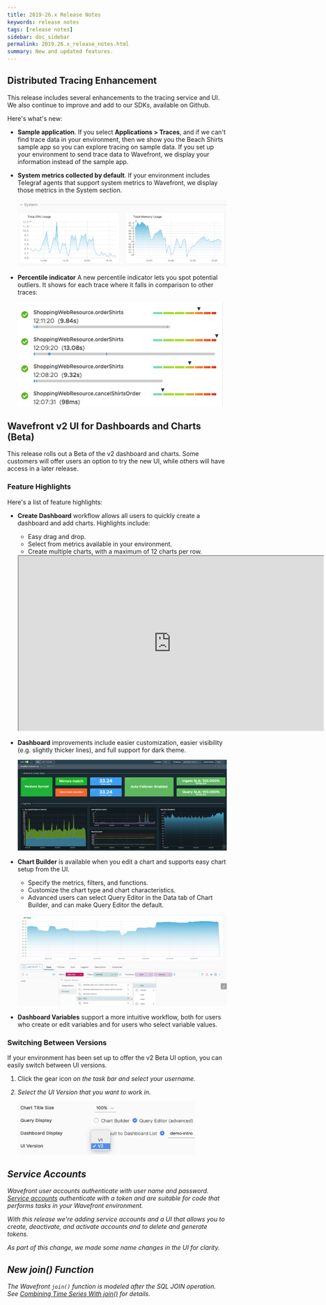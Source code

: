 ```yaml
---
title: 2019-26.x Release Notes
keywords: release notes
tags: [release notes]
sidebar: doc_sidebar
permalink: 2019.26.x_release_notes.html
summary: New and updated features.
---
```


## Distributed Tracing Enhancement

This release includes several enhancements to the tracing service and UI. We also continue to improve and add to our SDKs, available on Github.

Here's what's new:
* **Sample application**. If you select **Applications > Traces**, and if we can't find trace data in your environment, then we show you the Beach Shirts sample app so you can explore tracing on sample data. If you set up your environment to send trace data to Wavefront, we display your information instead of the sample app.
* **System metrics collected by default**. If your environment includes Telegraf agents that support system metrics to Wavefront, we display those metrics in the System section.

  ![tracing system metrics](images/tracing_telegraf.png)
* **Percentile indicator** A new percentile indicator lets you spot potential outliers. It shows for each trace where it falls in comparison to other traces:

   ![tracing outliers](images/tracing_outliers.png)

## Wavefront v2 UI for Dashboards and Charts (Beta)

This release rolls out a Beta of the v2 dashboard and charts. Some customers will offer users an option to try the new UI, while others will have access in a later release.

### Feature Highlights

Here's a list of feature highlights:

* **Create Dashboard** workflow allows all users to quickly create a dashboard and add charts. Highlights include:
  - Easy drag and drop.
  - Select from metrics available in your environment.
  - Create multiple charts, with a maximum of 12 charts per row.


   <iframe src="https://bcove.video/30PUDaE" width="700" height="400" allowfullscreen="true"></iframe>

<!---
  ![create dashboard](images/create_dashboard_v2.png)--->
* **Dashboard** improvements include easier customization, easier visibility (e.g. slightly thicker lines), and full support for dark theme.

  ![dashboard dark](images/dashboard_dark.png)
* **Chart Builder** is available when you edit a chart and supports easy chart setup from the UI.
  - Specify the metrics, filters, and functions.
  - Customize the chart type and chart characteristics.
  - Advanced users can select Query Editor in the Data tab of Chart Builder, and can make Query Editor the default.

  ![chart builder](images/chart_builder_v2.png)
* **Dashboard Variables** support a more intuitive workflow, both for users who create or edit variables and for users who select variable values.

### Switching Between Versions

If your environment has been set up to offer the v2 Beta UI option, you can easily switch between UI versions.

1. Click the gear icon <i class="fa fa-cog"/> on the task bar and select your username.
1. Select the UI Version that you want to work in.

   ![select UI version](/images/ui_version_menu.png)


## Service Accounts

Wavefront user accounts authenticate with user name and password. [Service accounts](service_accounts.html) authenticate with a token and are suitable for code that performs tasks in your Wavefront environment.

With this release we're adding service accounts and a UI that allows you to create, deactivate, and activate accounts and to delete and generate tokens.

As part of this change, we made some name changes in the UI for clarity.

## New join() Function

The Wavefront `join()` function is modeled after the SQL JOIN operation. See [Combining Time Series With join()](query_language_series_joining.html) for details.
